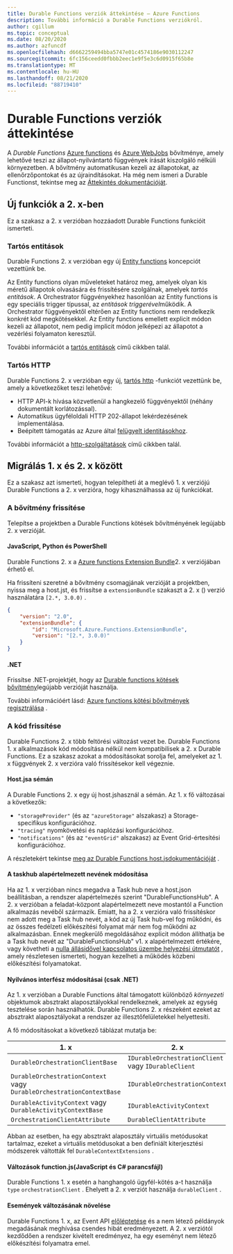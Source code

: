```yaml
---
title: Durable Functions verziók áttekintése – Azure Functions
description: További információ a Durable Functions verziókról.
author: cgillum
ms.topic: conceptual
ms.date: 08/20/2020
ms.author: azfuncdf
ms.openlocfilehash: d6662259494bba5747e01c4574186e9030112247
ms.sourcegitcommit: 6fc156ceedd0fbbb2eec1e9f5e3c6d0915f65b8e
ms.translationtype: MT
ms.contentlocale: hu-HU
ms.lasthandoff: 08/21/2020
ms.locfileid: "88719410"
---
```

# <a name="durable-functions-versions-overview"></a>Durable Functions verziók áttekintése

A *Durable Functions* [Azure functions](../functions-overview.md) és [Azure WebJobs](../../app-service/webjobs-create.md) bővítménye, amely lehetővé teszi az állapot-nyilvántartó függvények írását kiszolgáló nélküli környezetben. A bővítmény automatikusan kezeli az állapotokat, az ellenőrzőpontokat és az újraindításokat. Ha még nem ismeri a Durable Functionst, tekintse meg az [Áttekintés dokumentációját](durable-functions-overview.md).

## <a name="new-features-in-2x"></a>Új funkciók a 2. x-ben

Ez a szakasz a 2. x verzióban hozzáadott Durable Functions funkcióit ismerteti.

### <a name="durable-entities"></a>Tartós entitások

Durable Functions 2. x verzióban egy új [Entity functions](durable-functions-entities.md) koncepciót vezettünk be.

Az Entity functions olyan műveleteket határoz meg, amelyek olyan kis méretű állapotok olvasására és frissítésére szolgálnak, amelyek *tartós entitások*. A Orchestrator függvényekhez hasonlóan az Entity functions is egy speciális trigger típussal, az *entitások triggerével*működik. A Orchestrator függvényektől eltérően az Entity functions nem rendelkezik konkrét kód megkötésekkel. Az Entity functions emellett explicit módon kezeli az állapotot, nem pedig implicit módon jelképezi az állapotot a vezérlési folyamaton keresztül.

További információt a [tartós entitások](durable-functions-entities.md) című cikkben talál.

### <a name="durable-http"></a>Tartós HTTP

Durable Functions 2. x verzióban egy új, [tartós http](durable-functions-http-features.md#consuming-http-apis) -funkciót vezettünk be, amely a következőket teszi lehetővé:

* HTTP API-k hívása közvetlenül a hangkezelő függvényektől (néhány dokumentált korlátozással).
* Automatikus ügyféloldali HTTP 202-állapot lekérdezésének implementálása.
* Beépített támogatás az Azure által [felügyelt identitásokhoz](../../active-directory/managed-identities-azure-resources/overview.md).

További információt a [http-szolgáltatások](durable-functions-http-features.md#consuming-http-apis) című cikkben talál.

## <a name="migrate-from-1x-to-2x"></a>Migrálás 1. x és 2. x között

Ez a szakasz azt ismerteti, hogyan telepítheti át a meglévő 1. x verziójú Durable Functions a 2. x verzióra, hogy kihasználhassa az új funkciókat.

### <a name="upgrade-the-extension"></a>A bővítmény frissítése

Telepítse a projektben a Durable Functions kötések bővítményének legújabb 2. x verzióját.

#### <a name="javascript-python-and-powershell"></a>JavaScript, Python és PowerShell

Durable Functions 2. x a [Azure functions Extension Bundle](../functions-bindings-register.md#extension-bundles)2. x verziójában érhető el.

Ha frissíteni szeretné a bővítmény csomagjának verzióját a projektben, nyissa meg a host.jst, és frissítse a `extensionBundle` szakaszt a 2. x () verzió használatára `[2.*, 3.0.0)` .

```json
{
    "version": "2.0",
    "extensionBundle": {
        "id": "Microsoft.Azure.Functions.ExtensionBundle",
        "version": "[2.*, 3.0.0)"
    }
}
```

#### <a name="net"></a>.NET

Frissítse .NET-projektjét, hogy az [Durable functions kötések bővítmény](https://www.nuget.org/packages/Microsoft.Azure.WebJobs.Extensions.DurableTask)legújabb verzióját használja.

További információért lásd: [Azure functions kötési bővítmények regisztrálása](../functions-bindings-register.md#local-csharp) .

### <a name="update-your-code"></a>A kód frissítése

Durable Functions 2. x több feltörési változást vezet be. Durable Functions 1. x alkalmazások kód módosítása nélkül nem kompatibilisek a 2. x Durable Functions. Ez a szakasz azokat a módosításokat sorolja fel, amelyeket az 1. x függvények 2. x verzióra való frissítésekor kell végeznie.

#### <a name="hostjson-schema"></a>Host.jsa sémán

A Durable Functions 2. x egy új host.jshasznál a sémán. Az 1. x fő változásai a következők:

* `"storageProvider"` (és az `"azureStorage"` alszakasz) a Storage-specifikus konfigurációhoz.
* `"tracing"` nyomkövetési és naplózási konfigurációhoz.
* `"notifications"` (és az `"eventGrid"` alszakasz) az Event Grid-értesítési konfigurációhoz.

A részletekért tekintse [meg az Durable Functions host.jsdokumentációját](durable-functions-bindings.md#durable-functions-2-0-host-json) .

#### <a name="default-taskhub-name-changes"></a>A taskhub alapértelmezett nevének módosítása

Ha az 1. x verzióban nincs megadva a Task hub neve a host.json beállításban, a rendszer alapértelmezés szerint "DurableFunctionsHub". A 2. x verzióban a feladat-központ alapértelmezett neve mostantól a Function alkalmazás nevéből származik. Emiatt, ha a 2. x verzióra való frissítéskor nem adott meg a Task hub nevét, a kód az új Task hub-vel fog működni, és az összes fedélzeti előkészítési folyamat már nem fog működni az alkalmazásban. Ennek megkerülő megoldásához explicit módon állíthatja be a Task hub nevét az "DurableFunctionsHub" v1. x alapértelmezett értékére, vagy követheti a [nulla állásidővel kapcsolatos üzembe helyezési útmutatót](durable-functions-zero-downtime-deployment.md) , amely részletesen ismerteti, hogyan kezelheti a működés közbeni előkészítési folyamatokat.

#### <a name="public-interface-changes-net-only"></a>Nyilvános interfész módosításai (csak .NET)

Az 1. x verzióban a Durable Functions által támogatott különböző _környezeti_ objektumok absztrakt alaposztályokkal rendelkeznek, amelyek az egység tesztelése során használhatók. Durable Functions 2. x részeként ezeket az absztrakt alaposztályokat a rendszer az illesztőfelületekkel helyettesíti.

A fő módosításokat a következő táblázat mutatja be:

| 1. x | 2. x |
|----------|----------|
| `DurableOrchestrationClientBase` | `IDurableOrchestrationClient` vagy `IDurableClient` |
| `DurableOrchestrationContext` vagy `DurableOrchestrationContextBase` | `IDurableOrchestrationContext` |
| `DurableActivityContext` vagy `DurableActivityContextBase` | `IDurableActivityContext` |
| `OrchestrationClientAttribute` | `DurableClientAttribute` |

Abban az esetben, ha egy absztrakt alaposztály virtuális metódusokat tartalmaz, ezeket a virtuális metódusokat a ben definiált kiterjesztési módszerek váltották fel `DurableContextExtensions` .

#### <a name="functionjson-changes-javascript-and-c-script"></a>Változások function.js(JavaScript és C# parancsfájl)

Durable Functions 1. x esetén a hanghangoló ügyfél-kötés a-t használja `type` `orchestrationClient` . Ehelyett a 2. x verziót használja `durableClient` .

#### <a name="raise-event-changes"></a>Események változásának növelése

Durable Functions 1. x, az Event API [előléptetése](durable-functions-external-events.md#send-events) és a nem létező példányok megadásának meghívása csendes hibát eredményezett. A 2. x verziótól kezdődően a rendszer kivételt eredményez, ha egy eseményt nem létező előkészítési folyamatra emel.
